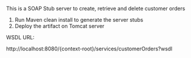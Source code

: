 This is a SOAP Stub server to create, retrieve and delete customer orders


1) Run Maven clean install to generate the server stubs 
2) Deploy the artifact on Tomcat server

WSDL URL:

http://localhost:8080/{context-root}/services/customerOrders?wsdl



